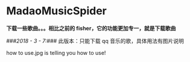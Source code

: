 # MadaoMusicSpider
**下载一些歌曲。。。相比之前的 fisher，它的功能更加专一，就是下载歌曲**

###*2018 - 3 - 7:###*
此版本：只能下载 qq 音乐的歌，具体用法有图片说明

how to use.jpg is telling you how to use!                                                                                            
